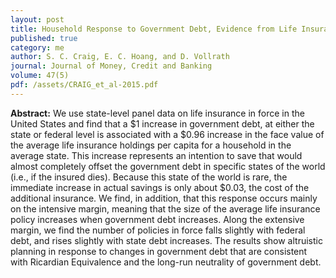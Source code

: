 ```yaml
---
layout: post
title: Household Response to Government Debt, Evidence from Life Insurance Holdings
published: true
category: me
author: S. C. Craig, E. C. Hoang, and D. Vollrath
journal: Journal of Money, Credit and Banking
volume: 47(5)
pdf: /assets/CRAIG_et_al-2015.pdf
---
```


**Abstract:** We use state-level panel data on life insurance in force in the United States and find that a $1 increase in government debt, at either the state or federal level is associated with a $0.96 increase in the face value of the average life insurance holdings per capita for a household in the average state. This increase represents an intention to save that would almost completely offset the government debt in specific states of the world (i.e., if the insured dies). Because this state of the world is rare, the immediate increase in actual savings is only about $0.03, the cost of the additional insurance. We find, in addition, that this response occurs mainly on the intensive margin, meaning that the size of the average life insurance policy increases when government debt increases. Along the extensive margin, we find the number of policies in force falls slightly with federal debt, and rises slightly with state debt increases. The results show altruistic planning in response to changes in government debt that are consistent with Ricardian Equivalence and the long-run neutrality of government debt.